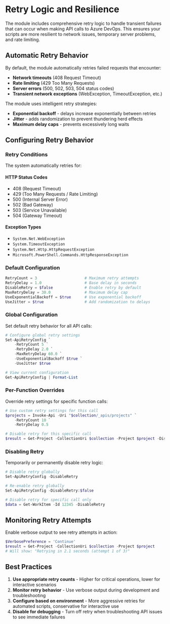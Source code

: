# Retry Logic and Resilience

The module includes comprehensive retry logic to handle transient failures that can occur when making API calls to Azure DevOps. This ensures your scripts are more resilient to network issues, temporary server problems, and rate limiting.

## Automatic Retry Behavior

By default, the module automatically retries failed requests that encounter:

- **Network timeouts** (408 Request Timeout)
- **Rate limiting** (429 Too Many Requests)
- **Server errors** (500, 502, 503, 504 status codes)
- **Transient network exceptions** (WebException, TimeoutException, etc.)

The module uses intelligent retry strategies:

- **Exponential backoff** - delays increase exponentially between retries
- **Jitter** - adds randomization to prevent thundering herd effects
- **Maximum delay caps** - prevents excessively long waits

## Configuring Retry Behavior

### Retry Conditions

The system automatically retries for:

#### HTTP Status Codes

- 408 (Request Timeout)
- 429 (Too Many Requests / Rate Limiting)
- 500 (Internal Server Error)
- 502 (Bad Gateway)
- 503 (Service Unavailable)
- 504 (Gateway Timeout)

#### Exception Types

- `System.Net.WebException`
- `System.TimeoutException`
- `System.Net.Http.HttpRequestException`
- `Microsoft.PowerShell.Commands.HttpResponseException`

### Default Configuration

```powershell
RetryCount = 3                     # Maximum retry attempts
RetryDelay = 1.0                   # Base delay in seconds
DisableRetry = $false              # Enable retry by default
MaxRetryDelay = 30.0               # Maximum delay cap
UseExponentialBackoff = $true      # Use exponential backoff
UseJitter = $true                  # Add randomization to delays
```

### Global Configuration

Set default retry behavior for all API calls:

```powershell
# Configure global retry settings
Set-ApiRetryConfig `
    -RetryCount 5 `
    -RetryDelay 2.0 `
    -MaxRetryDelay 60.0 `
    -UseExponentialBackoff $true `
    -UseJitter $true

# View current configuration
Get-ApiRetryConfig | Format-List
```

### Per-Function Overrides

Override retry settings for specific function calls:

```powershell
# Use custom retry settings for this call
$projects = Invoke-Api -Uri "$collection/_apis/projects" `
    -RetryCount 10 `
    -RetryDelay 0.5

# Disable retry for this specific call
$result = Get-Project -CollectionUri $collection -Project $project -DisableRetry
```

### Disabling Retry

Temporarily or permanently disable retry logic:

```powershell
# Disable retry globally
Set-ApiRetryConfig -DisableRetry

# Re-enable retry globally
Set-ApiRetryConfig -DisableRetry:$false

# Disable retry for specific call only
$data = Get-WorkItem -Id 12345 -DisableRetry
```

## Monitoring Retry Attempts

Enable verbose output to see retry attempts in action:

```powershell
$VerbosePreference = 'Continue'
$result = Get-Project -CollectionUri $collection -Project $project
# Will show: "Retrying in 2.1 seconds (attempt 1 of 3)"
```

## Best Practices

1. **Use appropriate retry counts** - Higher for critical operations, lower for interactive scenarios
2. **Monitor retry behavior** - Use verbose output during development and troubleshooting
3. **Configure based on environment** - More aggressive retries for automated scripts, conservative for interactive use
4. **Disable for debugging** - Turn off retry when troubleshooting API issues to see immediate failures

